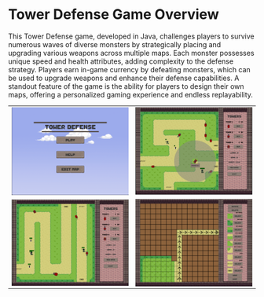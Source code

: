 # Tower Defense Game Overview

This Tower Defense game, developed in Java, challenges players to survive numerous waves of diverse monsters by strategically placing and upgrading various 
weapons across multiple maps. Each monster possesses unique speed and health attributes, adding complexity to the defense strategy. 
Players earn in-game currency by defeating monsters, which can be used to upgrade weapons and enhance their defense capabilities. 
A standout feature of the game is the ability for players to design their own maps, offering a personalized gaming experience and endless replayability.

| | |
|:-------------------------:|:-------------------------:|
|<img src="assets/menu.png" width="400"> |  <img src="assets/gameView1.png" width="400"> |
|<img src="assets/gameView2.png" width="400" align="left"> |  <img src="assets/editMap.png" width="400" align="right"> |

